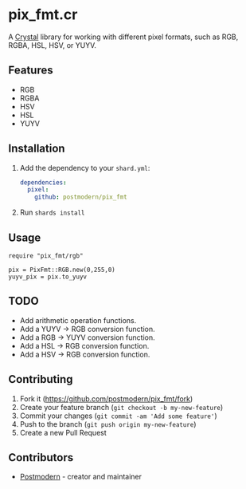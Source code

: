 # pix_fmt.cr

A [Crystal] library for working with different pixel formats, such as RGB, RGBA,
HSL, HSV, or YUYV.

## Features

* RGB
* RGBA
* HSV
* HSL
* YUYV

## Installation

1. Add the dependency to your `shard.yml`:

   ```yaml
   dependencies:
     pixel:
       github: postmodern/pix_fmt
   ```

2. Run `shards install`

## Usage

```crystal
require "pix_fmt/rgb"

pix = PixFmt::RGB.new(0,255,0)
yuyv_pix = pix.to_yuyv
```

## TODO

* Add arithmetic operation functions.
* Add a YUYV -> RGB conversion function.
* Add a RGB -> YUYV conversion function.
* Add a HSL -> RGB conversion function.
* Add a HSV -> RGB conversion function.

## Contributing

1. Fork it (<https://github.com/postmodern/pix_fmt/fork>)
2. Create your feature branch (`git checkout -b my-new-feature`)
3. Commit your changes (`git commit -am 'Add some feature'`)
4. Push to the branch (`git push origin my-new-feature`)
5. Create a new Pull Request

## Contributors

- [Postmodern](https://github.com/postmodern) - creator and maintainer

[Crystal]: https://crystal-lang.org/
